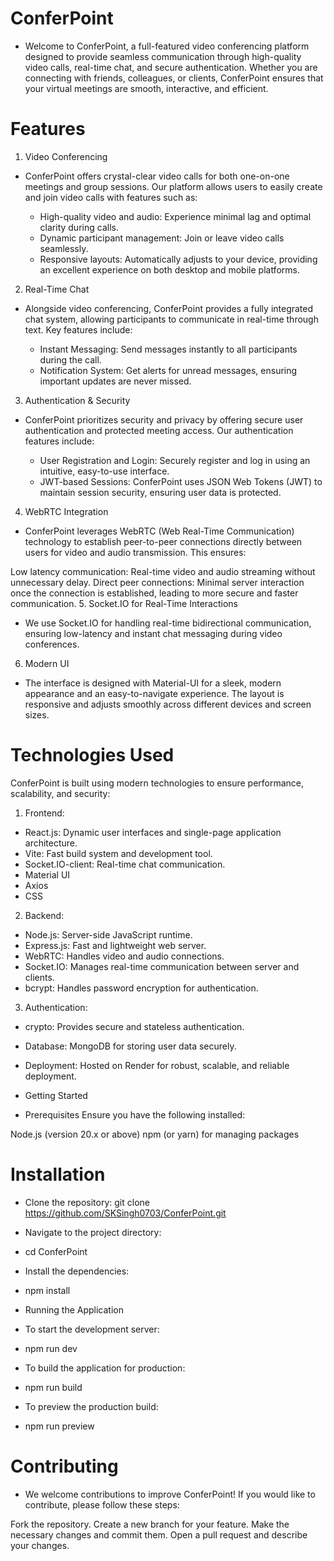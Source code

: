 # ConferPoint
- Welcome to ConferPoint, a full-featured video conferencing platform designed to provide seamless communication through high-quality video calls, real-time chat, and secure authentication. Whether you are connecting with friends, colleagues, or clients, ConferPoint ensures that your virtual meetings are smooth, interactive, and efficient.

# Features
1. Video Conferencing
- ConferPoint offers crystal-clear video calls for both one-on-one meetings and group sessions. Our platform allows users to easily create and join video calls with features such as:

  - High-quality video and audio: Experience minimal lag and optimal clarity during calls.
  - Dynamic participant management: Join or leave video calls seamlessly.
  - Responsive layouts: Automatically adjusts to your device, providing an excellent experience on both desktop and mobile platforms.
2. Real-Time Chat
- Alongside video conferencing, ConferPoint provides a fully integrated chat system, allowing participants to communicate in real-time through text. Key features include:

  - Instant Messaging: Send messages instantly to all participants during the call.
  - Notification System: Get alerts for unread messages, ensuring important updates are never missed.

3. Authentication & Security
- ConferPoint prioritizes security and privacy by offering secure user authentication and protected meeting access. Our authentication features include:

  - User Registration and Login: Securely register and log in using an intuitive, easy-to-use interface.
  - JWT-based Sessions: ConferPoint uses JSON Web Tokens (JWT) to maintain session security, ensuring user data is protected.
4. WebRTC Integration
- ConferPoint leverages WebRTC (Web Real-Time Communication) technology to establish peer-to-peer connections directly between users for video and audio transmission. This ensures:

 Low latency communication: Real-time video and audio streaming without unnecessary delay.
 Direct peer connections: Minimal server interaction once the connection is established, leading to more secure and faster communication.
5. Socket.IO for Real-Time Interactions
- We use Socket.IO for handling real-time bidirectional communication, ensuring low-latency and instant chat messaging during video conferences.

6. Modern UI
- The interface is designed with Material-UI for a sleek, modern appearance and an easy-to-navigate experience. The layout is responsive and adjusts smoothly across different devices and screen sizes.

# Technologies Used
 ConferPoint is built using modern technologies to ensure performance, scalability, and security:

1. Frontend:
 - React.js: Dynamic user interfaces and single-page application architecture.
 - Vite: Fast build system and development tool.
 - Socket.IO-client: Real-time chat communication.
 -  Material UI
 -  Axios
 -  CSS
2. Backend:
 - Node.js: Server-side JavaScript runtime.
 - Express.js: Fast and lightweight web server.
 - WebRTC: Handles video and audio connections.
 - Socket.IO: Manages real-time communication between server and clients.
 - bcrypt: Handles password encryption for authentication.
3. Authentication:
 - crypto: Provides secure and stateless authentication.
 - Database: MongoDB for storing user data securely.
 - Deployment: Hosted on Render for robust, scalable, and reliable deployment.

- Getting Started
- Prerequisites
Ensure you have the following installed:

Node.js (version 20.x or above)
npm (or yarn) for managing packages
# Installation
- Clone the repository:
git clone https://github.com/SKSingh0703/ConferPoint.git
- Navigate to the project directory:

 - cd ConferPoint
- Install the dependencies:

 - npm install
- Running the Application
- To start the development server:

 - npm run dev
- To build the application for production:

 - npm run build
- To preview the production build:

 - npm run preview
# Contributing
- We welcome contributions to improve ConferPoint! If you would like to contribute, please follow these steps:

Fork the repository.
Create a new branch for your feature.
Make the necessary changes and commit them.
Open a pull request and describe your changes.
